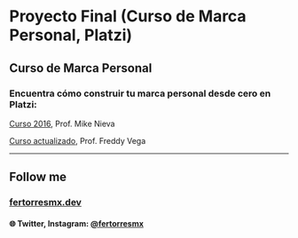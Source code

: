 # Proyecto Final (Curso de Marca Personal, Platzi)

## Curso de Marca Personal

### Encuentra cómo construir tu marca personal desde cero en Platzi:

[Curso 2016](https://platzi.com/clases/marca-personal-2016/), Prof. Mike Nieva

[Curso actualizado](https://platzi.com/clases/marca-personal/), Prof. Freddy Vega

***

## Follow me

### [fertorresmx.dev](http://www.fertorresmx.dev/)

#### :globe_with_meridians: Twitter, Instagram: [@fertorresmx](http://www.twitter/fertorresmx)
